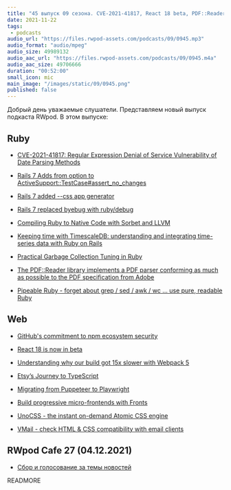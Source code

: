 ```yaml
---
title: "45 выпуск 09 сезона. CVE-2021-41817, React 18 beta, PDF::Reader, Pipeable Ruby, UnoCSS, VMail и прочее"
date: 2021-11-22
tags:
 - podcasts
audio_url: "https://files.rwpod-assets.com/podcasts/09/0945.mp3"
audio_format: "audio/mpeg"
audio_size: 49989132
audio_aac_url: "https://files.rwpod-assets.com/podcasts/09/0945.m4a"
audio_aac_size: 49706666
duration: "00:52:00"
small_icon: mic
main_image: "/images/static/09/0945.png"
published: false
---
```


Добрый день уважаемые слушатели. Представляем новый выпуск подкаста RWpod. В этом выпуске:

## Ruby

 - [CVE-2021-41817: Regular Expression Denial of Service Vulnerability of Date Parsing Methods](https://www.ruby-lang.org/en/news/2021/11/15/date-parsing-method-regexp-dos-cve-2021-41817/)
 - [Rails 7 Adds from option to ActiveSupport::TestCase#assert_no_changes](https://www.bigbinary.com/blog/rails-7-adds-from-option-to-assert_no_changes)
 - [Rails 7 added --css app generator](https://blog.saeloun.com/2021/11/17/rails-7-added-css-app-generator)
 - [Rails 7 replaced byebug with ruby/debug](https://www.bigbinary.com/blog/rails-7-replaced-byebug-with-ruby-debug)
 - [Compiling Ruby to Native Code with Sorbet and LLVM](https://sorbet.run/talks/RubyConf2021/?#/title-slide)


 - [Keeping time with TimescaleDB: understanding and integrating time-series data with Ruby on Rails](https://evilmartians.com/chronicles/time-series-data-using-timescaledb-with-ruby-on-rails)
 - [Practical Garbage Collection Tuning in Ruby](https://blog.appsignal.com/2021/11/17/practical-garbage-collection-tuning-in-ruby.html)
 - [The PDF::Reader library implements a PDF parser conforming as much as possible to the PDF specification from Adobe](https://github.com/yob/pdf-reader)
 - [Pipeable Ruby - forget about grep / sed / awk / wc ... use pure, readable Ruby](https://github.com/grosser/pru)

## Web

 - [GitHub's commitment to npm ecosystem security](https://github.blog/2021-11-15-githubs-commitment-to-npm-ecosystem-security/)
 - [React 18 is now in beta](https://github.com/reactwg/react-18/discussions/112)
 - [Understanding why our build got 15x slower with Webpack 5](https://engineering.tines.com/blog/understanding-why-our-build-got-15x-slower-with-webpack)
 - [Etsy’s Journey to TypeScript](https://codeascraft.com/2021/11/08/etsys-journey-to-typescript/)


 - [Migrating from Puppeteer to Playwright](https://www.checklyhq.com/guides/puppeteer-to-playwright/)
 - [Build progressive micro-frontends with Fronts](https://blog.logrocket.com/micro-frontends-fronts/)
 - [UnoCSS - the instant on-demand Atomic CSS engine](https://unocss.antfu.me/)
 - [VMail - check HTML & CSS compatibility with email clients](https://vmail.leopard.in.ua/)

## RWpod Cafe 27 (04.12.2021)

 - [Сбор и голосование за темы новостей](https://github.com/rwpod/cafe-discussions/discussions/12)


READMORE
